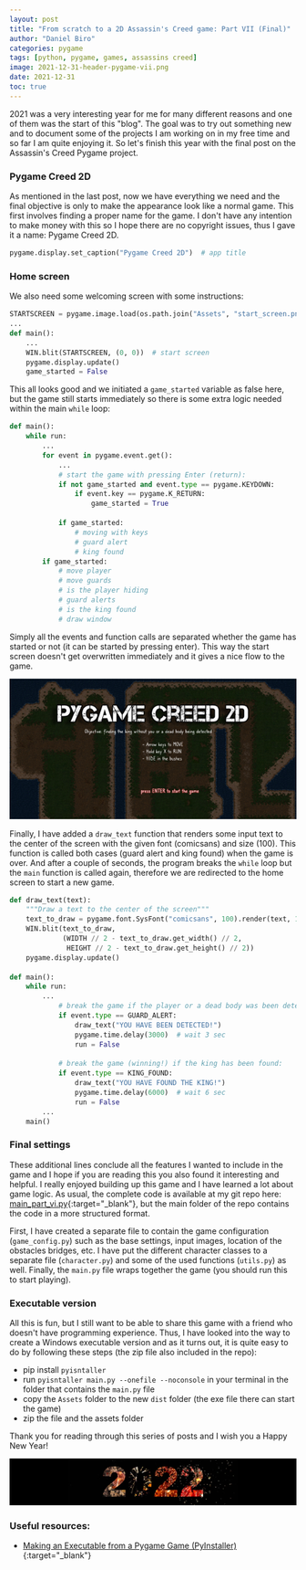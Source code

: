 ```yaml
---
layout: post
title: "From scratch to a 2D Assassin's Creed game: Part VII (Final)"
author: "Daniel Biro"
categories: pygame
tags: [python, pygame, games, assassins creed]
image: 2021-12-31-header-pygame-vii.png
date: 2021-12-31
toc: true
---
```


2021 was a very interesting year for me for many different reasons and one of them was the start of this "blog".
The goal was to try out something new and to document some of the projects I am working on in my free time and so far I am quite enjoying it.
So let's finish this year with the final post on the Assassin's Creed Pygame project. 

### Pygame Creed 2D

As mentioned in the last post, now we have everything we need and the final objective is only to make the appearance look like a normal game.
This first involves finding a proper name for the game. I don't have any intention to make money with this so I hope there are no copyright issues, 
thus I gave it a name: Pygame Creed 2D.
```python
pygame.display.set_caption("Pygame Creed 2D")  # app title
```

### Home screen

We also need some welcoming screen with some instructions:
```python
STARTSCREEN = pygame.image.load(os.path.join("Assets", "start_screen.png"))
...
def main():
    ...
    WIN.blit(STARTSCREEN, (0, 0))  # start screen
    pygame.display.update()
    game_started = False
```

This all looks good and we initiated a `game_started` variable as false here, but the game still starts immediately so there is some extra logic needed within the main `while` loop:

```python
def main():
    while run:
        ...
        for event in pygame.event.get():
            ...
            # start the game with pressing Enter (return):
            if not game_started and event.type == pygame.KEYDOWN:
                if event.key == pygame.K_RETURN:
                    game_started = True

            if game_started:
                # moving with keys
                # guard alert
                # king found
        if game_started:
            # move player
            # move guards
            # is the player hiding
            # guard alerts
            # is the king found
            # draw window
```

Simply all the events and function calls are separated whether the game has started or not (it can be started by pressing enter).
This way the start screen doesn't get overwritten immediately and it gives a nice flow to the game.

![startpage](/assets/img/2021-12-31-start-page.png "StarPage")

Finally, I have added a `draw_text` function that renders some input text to the center of the screen with the given font (comicsans) and size (100).
This function is called both cases (guard alert and king found) when the game is over. And after a couple of seconds, the program breaks the `while` loop but the `main` function is called again, therefore we are redirected to the home screen to start a new game.

```python
def draw_text(text):
    """Draw a text to the center of the screen"""
    text_to_draw = pygame.font.SysFont("comicsans", 100).render(text, 1, WHITE)
    WIN.blit(text_to_draw, 
             (WIDTH // 2 - text_to_draw.get_width() // 2, 
              HEIGHT // 2 - text_to_draw.get_height() // 2))
    pygame.display.update()

def main():
    while run:
        ...
            # break the game if the player or a dead body was been detected:
            if event.type == GUARD_ALERT:
                draw_text("YOU HAVE BEEN DETECTED!")
                pygame.time.delay(3000)  # wait 3 sec
                run = False

            # break the game (winning!) if the king has been found:
            if event.type == KING_FOUND:
                draw_text("YOU HAVE FOUND THE KING!")
                pygame.time.delay(6000)  # wait 6 sec
                run = False
        ...
    main()

```

### Final settings

These additional lines conclude all the features I wanted to include in the game and I hope if you are reading this you also found it interesting and helpful. 
I really enjoyed building up this game and I have learned a lot about game logic. As usual, the complete code is available at my git repo here: [main_part_vi.py](https://github.com/birodaniel8/assassins_creed_2d_game/blob/main/to_blog/main_part_vi.py){:target="_blank"}, but the main folder of the repo contains the code in a more structured format. 

First, I have created a separate file to contain the game configuration (`game_config.py`) such as the base settings, input images, location of the obstacles bridges, etc. I have put the different character classes to a separate file (`character.py`) and some of the used functions (`utils.py`) as well. Finally, the `main.py` file wraps together the game (you should run this to start playing).

### Executable version

All this is fun, but I still want to be able to share this game with a friend who doesn't have programming experience. Thus, I have looked into the way to create a Windows executable version and as it turns out, it is quite easy to do by following these steps (the zip file also included in the repo):
- pip install `pyisntaller`
- run `pyisntaller main.py --onefile --noconsole` in your terminal in the folder that contains the `main.py` file
- copy the `Assets` folder to the new `dist` folder (the exe file there can start the game)
- zip the file and the assets folder

Thank you for reading through this series of posts and I wish you a Happy New Year!

![newyear](/assets/img/2021-12-31-new-year.png "NewYear")

### Useful resources:
- [Making an Executable from a Pygame Game (PyInstaller)](https://www.youtube.com/watch?v=lTxaran0Cig){:target="_blank"}